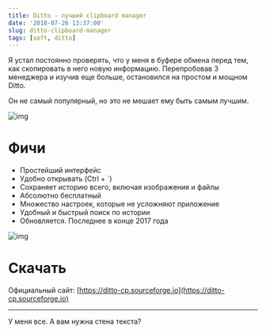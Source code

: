 ```yaml
---
title: Ditto - лучший clipboard manager
date: '2018-07-26 13:37:00'
slug: ditto-clipboard-manager
tags: [soft, ditto]
---
```


Я устал постоянно проверять, что у меня в буфере обмена перед тем, как скопировать в него новую информацию. Перепробовав 3 менеджера и изучив еще больше, остановился на простом и мощном Ditto.

Он не самый популярный, но это не мешает ему быть самым лучшим.

![img](https://img.qweqwe.ovh/1532431357810.png)

# Фичи

- Простейший интерфейс
- Удобно открывать (Ctrl + `)
- Сохраняет историю всего, включая изображения и файлы
- Абсолютно бесплатный
- Множество настроек, которые не усложняют приложение
- Удобный и быстрый поиск по истории
- Обновляется. Последнее в конце 2017 года

![img](https://img.qweqwe.ovh/1532431581953.png)

# Скачать

Официальный сайт: [https://ditto-cp.sourceforge.io](https://ditto-cp.sourceforge.io)

* * *

У меня все. А вам нужна стена текста?
